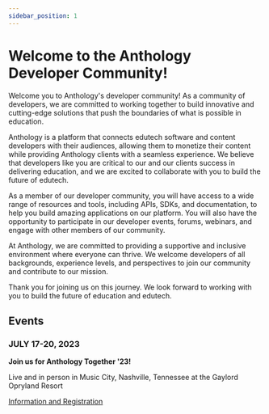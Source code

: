 ```yaml
---
sidebar_position: 1
---
```


# Welcome to the Anthology Developer Community!

Welcome you to Anthology's developer community! As a community of developers, we are committed to working together to build innovative and cutting-edge solutions that push the boundaries of what is possible in education.

Anthology is a platform that connects edutech software and content developers with their audiences, allowing them to monetize their content while providing Anthology clients with a seamless experience. We believe that developers like you are critical to our and our clients success in delivering education, and we are excited to collaborate with you to build the future of edutech.

As a member of our developer community, you will have access to a wide range of resources and tools, including APIs, SDKs, and documentation, to help you build amazing applications on our platform. You will also have the opportunity to participate in our developer events, forums, webinars, and engage with other members of our community.

At Anthology, we are committed to providing a supportive and inclusive environment where everyone can thrive. We welcome developers of all backgrounds, experience levels, and perspectives to join our community and contribute to our mission.

Thank you for joining us on this journey. We look forward to working with you to build the future of education and edutech.

## Events
### JULY 17-20, 2023
**Join us for Anthology Together '23!**

Live and in person in Music City, Nashville, Tennessee at the Gaylord Opryland Resort

[Information and Registration](https://www2.anthology.com/together)